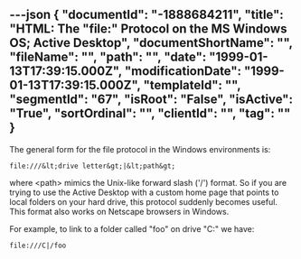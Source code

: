 ---json
{
  "documentId": "-1888684211",
  "title": "HTML: The &quot;file:&quot; Protocol on the MS Windows OS; Active Desktop",
  "documentShortName": "",
  "fileName": "",
  "path": "",
  "date": "1999-01-13T17:39:15.000Z",
  "modificationDate": "1999-01-13T17:39:15.000Z",
  "templateId": "",
  "segmentId": "67",
  "isRoot": "False",
  "isActive": "True",
  "sortOrdinal": "",
  "clientId": "",
  "tag": ""
}
---

The general form for the file protocol in the Windows environments is:

    file:///&lt;drive letter&gt;|&lt;path&gt;

where &lt;path&gt; mimics the Unix-like forward slash ('/') format. So if you are trying to use the Active Desktop with a custom home page that points to local folders on your hard drive, this protocol suddenly becomes useful. This format also works on Netscape browsers in Windows.

For example, to link to a folder called &quot;foo&quot; on drive &quot;C:&quot; we have:

    file:///C|/foo
